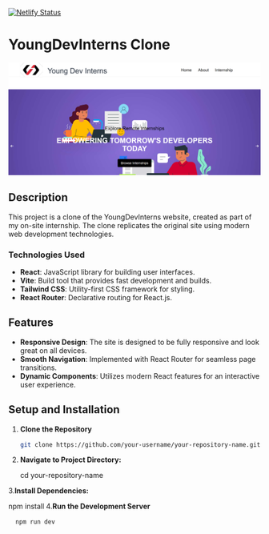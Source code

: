 [![Netlify Status](https://api.netlify.com/api/v1/badges/65333431-58eb-4c6d-96b4-104221ea0a25/deploy-status)](https://app.netlify.com/sites/youngdevinterns/deploys)
# YoungDevInterns Clone


![YoungDevInterns Clone Screenshot](src/assets/screenshot.png)
## Description

This project is a clone of the YoungDevInterns website, created as part of my on-site internship. The clone replicates the original site using modern web development technologies. 

### Technologies Used
- **React**: JavaScript library for building user interfaces.
- **Vite**: Build tool that provides fast development and builds.
- **Tailwind CSS**: Utility-first CSS framework for styling.
- **React Router**: Declarative routing for React.js.



## Features

- **Responsive Design**: The site is designed to be fully responsive and look great on all devices.
- **Smooth Navigation**: Implemented with React Router for seamless page transitions.
- **Dynamic Components**: Utilizes modern React features for an interactive user experience.

## Setup and Installation

1. **Clone the Repository**
   ```bash
   git clone https://github.com/your-username/your-repository-name.git

2. **Navigate to Project Directory:**

   
   cd your-repository-name
   
3.**Install Dependencies:**

   npm install
4.**Run the Development Server**

      npm run dev
